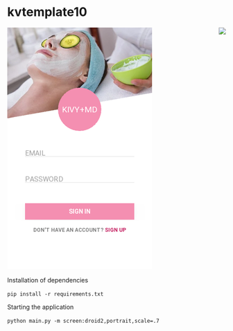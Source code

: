 # kvtemplate10

<img align="right" src="https://visitor-badge.laobi.icu/badge?page_id=elydev01.kvtemplate10">

![](assets/screen.png)


Installation of dependencies

`pip install -r requirements.txt`

Starting the application

`python main.py -m screen:droid2,portrait,scale=.7`
